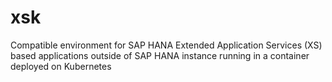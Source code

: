 # xsk
Compatible environment for SAP HANA Extended Application Services (XS) based applications outside of SAP HANA instance running in a container deployed on Kubernetes
